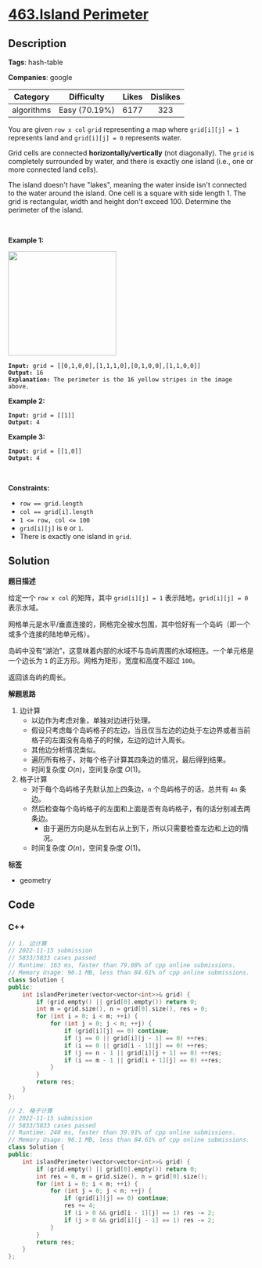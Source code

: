 # [463.Island Perimeter](https://leetcode.com/problems/island-perimeter/description/)

## Description

**Tags**: hash-table

**Companies**: google

|  Category  |  Difficulty   | Likes | Dislikes |
| :--------: | :-----------: | :---: | :------: |
| algorithms | Easy (70.19%) | 6177  |   323    |

<p>You are given <code>row x col</code> <code>grid</code> representing a map where <code>grid[i][j] = 1</code> represents&nbsp;land and <code>grid[i][j] = 0</code> represents water.</p>
<p>Grid cells are connected <strong>horizontally/vertically</strong> (not diagonally). The <code>grid</code> is completely surrounded by water, and there is exactly one island (i.e., one or more connected land cells).</p>
<p>The island doesn&#39;t have &quot;lakes&quot;, meaning the water inside isn&#39;t connected to the water around the island. One cell is a square with side length 1. The grid is rectangular, width and height don&#39;t exceed 100. Determine the perimeter of the island.</p>
<p>&nbsp;</p>
<p><strong class="example">Example 1:</strong></p>
<img src="https://assets.leetcode.com/uploads/2018/10/12/island.png" style="width: 221px; height: 213px;" />
<pre><code><strong>Input:</strong> grid = [[0,1,0,0],[1,1,1,0],[0,1,0,0],[1,1,0,0]]
<strong>Output:</strong> 16
<strong>Explanation:</strong> The perimeter is the 16 yellow stripes in the image above.</code></pre>
<p><strong class="example">Example 2:</strong></p>
<pre><code><strong>Input:</strong> grid = [[1]]
<strong>Output:</strong> 4</code></pre>
<p><strong class="example">Example 3:</strong></p>
<pre><code><strong>Input:</strong> grid = [[1,0]]
<strong>Output:</strong> 4</code></pre>
<p>&nbsp;</p>
<p><strong>Constraints:</strong></p>
<ul>
  <li><code>row == grid.length</code></li>
  <li><code>col == grid[i].length</code></li>
  <li><code>1 &lt;= row, col &lt;= 100</code></li>
  <li><code>grid[i][j]</code> is <code>0</code> or <code>1</code>.</li>
  <li>There is exactly one island in <code>grid</code>.</li>
</ul>

## Solution

**题目描述**

给定一个 `row x col` 的矩阵，其中 `grid[i][j] = 1` 表示陆地，`grid[i][j] = 0` 表示水域。

网格单元是水平/垂直连接的，网格完全被水包围，其中恰好有一个岛屿（即一个或多个连接的陆地单元格）。

岛屿中没有“湖泊”，这意味着内部的水域不与岛屿周围的水域相连。一个单元格是一个边长为 `1` 的正方形。网格为矩形，宽度和高度不超过 `100`。

返回该岛屿的周长。

**解题思路**

1. 边计算
   - 以边作为考虑对象，单独对边进行处理。
   - 假设只考虑每个岛屿格子的左边，当且仅当左边的边处于左边界或者当前格子的左面没有岛格子的时候，左边的边计入周长。
   - 其他边分析情况类似。
   - 遍历所有格子，对每个格子计算其四条边的情况，最后得到结果。
   - 时间复杂度 $O(n)$，空间复杂度 $O(1)$。
2. 格子计算
   - 对于每个岛屿格子先默认加上四条边，`n` 个岛屿格子的话，总共有 `4n` 条边。
   - 然后检查每个岛屿格子的左面和上面是否有岛屿格子，有的话分别减去两条边。
     - 由于遍历方向是从左到右从上到下，所以只需要检查左边和上边的情况。
   - 时间复杂度 $O(n)$，空间复杂度 $O(1)$。

**标签**

- geometry

<!-- code start -->
## Code

### C++

```cpp
// 1. 边计算
// 2022-11-15 submission
// 5833/5833 cases passed
// Runtime: 163 ms, faster than 79.08% of cpp online submissions.
// Memory Usage: 96.1 MB, less than 84.61% of cpp online submissions.
class Solution {
public:
    int islandPerimeter(vector<vector<int>>& grid) {
        if (grid.empty() || grid[0].empty()) return 0;
        int m = grid.size(), n = grid[0].size(), res = 0;
        for (int i = 0; i < m; ++i) {
            for (int j = 0; j < n; ++j) {
                if (grid[i][j] == 0) continue;
                if (j == 0 || grid[i][j - 1] == 0) ++res;
                if (i == 0 || grid[i - 1][j] == 0) ++res;
                if (j == n - 1 || grid[i][j + 1] == 0) ++res;
                if (i == m - 1 || grid[i + 1][j] == 0) ++res;
            }
        }
        return res;
    }
};
```

```cpp
// 2. 格子计算
// 2022-11-15 submission
// 5833/5833 cases passed
// Runtime: 240 ms, faster than 39.91% of cpp online submissions.
// Memory Usage: 96.1 MB, less than 84.61% of cpp online submissions.
class Solution {
public:
    int islandPerimeter(vector<vector<int>>& grid) {
        if (grid.empty() || grid[0].empty()) return 0;
        int res = 0, m = grid.size(), n = grid[0].size();
        for (int i = 0; i < m; ++i) {
            for (int j = 0; j < n; ++j) {
                if (grid[i][j] == 0) continue;
                res += 4;
                if (i > 0 && grid[i - 1][j] == 1) res -= 2;
                if (j > 0 && grid[i][j - 1] == 1) res -= 2;
            }
        }
        return res;
    }
};
```

<!-- code end -->
